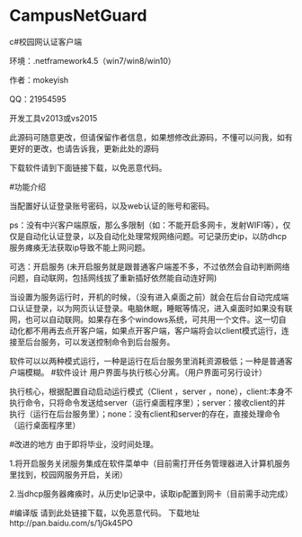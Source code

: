 # CampusNetGuard
c#校园网认证客户端

环境：.netframework4.5（win7/win8/win10）

作者：mokeyish

QQ：21954595

开发工具v2013或vs2015

此源码可随意更改，但请保留作者信息，如果想修改此源码，不懂可以问我，如有更好的更改，也请告诉我，更新此处的源码

下载软件请到下面链接下载，以免恶意代码。

#功能介绍


当配置好认证登录账号密码，以及web认证的账号和密码。

ps：没有中兴客户端原版，那么多限制（如：不能开启多网卡，发射WIFI等），仅仅是自动化认证登录，以及自动化处理常规网络问题。可记录历史ip，以防dhcp服务瘫痪无法获取ip导致不能上网问题。

可选：开启服务   (未开启服务就是跟普通客户端差不多，不过依然会自动判断网络问题，自动联网，包括网线拔了重新插好依然能自动连好网)

当设置为服务运行时，开机的时候，（没有进入桌面之前）就会在后台自动完成端口认证登录，以为网页认证登录。电脑休眠，睡眠等情况，进入桌面时如果没有联网，也可以自动联网。如果存在多个windows系统，可共用一个文件。这一切自动化都不用再去点开客户端，如果点开客户端，客户端将会以client模式运行，连接至后台服务，可以发送控制命令到后台服务。


软件可以以两种模式运行，一种是运行在后台服务里消耗资源极低；一种是普通客户端模糊。
#软件设计
用户界面与执行核心分离。（用户界面可另行设计）

执行核心，根据配置自动启动运行模式（Client ，server ，none），client:本身不执行命令，只将命令发送给server（运行桌面程序里）；server：接收client的并执行（运行在后台服务里）；none：没有client和server的存在，直接处理命令（运行桌面程序里）

#改进的地方
由于即将毕业，没时间处理。

1.将开启服务关闭服务集成在软件菜单中（目前需打开任务管理器进入计算机服务里找到，校园网服务开启，关闭）

2.当dhcp服务器瘫痪时，从历史Ip记录中，读取ip配置到网卡（目前需手动完成）


#编译版
请到此处链接下载，以免恶意代码。
下载地址http://pan.baidu.com/s/1jGk45PO

